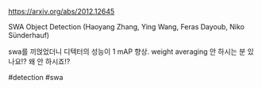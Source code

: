 https://arxiv.org/abs/2012.12645

SWA Object Detection (Haoyang Zhang, Ying Wang, Feras Dayoub, Niko Sünderhauf)

swa를 끼얹었더니 디텍터의 성능이 1 mAP 향상. weight averaging 안 하시는 분 있나요!? 왜 안 하시죠!?

#detection #swa